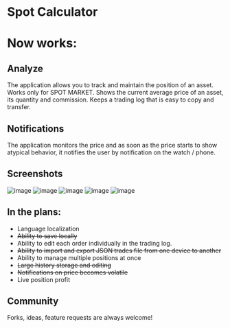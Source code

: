# Spot Calculator

# Now works:

## Analyze
The application allows you to track and maintain the position of an asset. Works only for SPOT MARKET. Shows the current average price of an asset, its quantity and commission. Keeps a trading log that is easy to copy and transfer.
## Notifications
The application monitors the price and as soon as the price starts to show atypical behavior, it notifies the user by notification on the watch / phone.



## Screenshots
![image](https://user-images.githubusercontent.com/45619254/219944544-1f092f17-a0d8-44c5-b3c7-e5f2a441edf7.png)
![image](https://user-images.githubusercontent.com/45619254/219944556-71a5a421-da25-4acf-812f-a010ae1ada0d.png)
![image](https://user-images.githubusercontent.com/45619254/219944602-1c51f5b0-3bd2-4be7-87d0-4aed5cbda146.png)
![image](https://user-images.githubusercontent.com/45619254/219944584-9a14535e-d6e4-4a78-914e-879c6153d0af.png)
![image](https://user-images.githubusercontent.com/45619254/223520900-ad172a99-8277-4324-be20-03073e86327f.png)





## In the plans:
- Language localization
- ~~Ability to save locally~~
- Ability to edit each order individually in the trading log.
- ~~Ability to import and export JSON trades file from one device to another~~
- Ability to manage multiple positions at once
- ~~Large history storage and editing~~
- ~~Notifications on price becomes volatile~~
- Live position profit

## Community
Forks, ideas, feature requests are always welcome!
